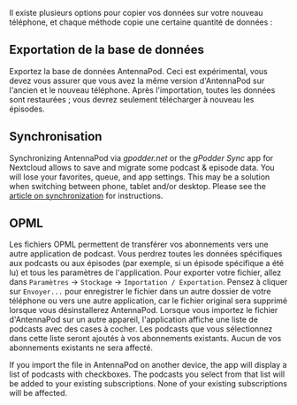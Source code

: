 Il existe plusieurs options pour copier vos données sur votre nouveau téléphone, et chaque méthode copie une certaine quantité de données :

## Exportation de la base de données

Exportez la base de données AntennaPod. Ceci est expérimental, vous devez vous assurer que vous avez la même version d'AntennaPod sur l'ancien et le nouveau téléphone. Après l'importation, toutes les données sont restaurées ; vous devrez seulement télécharger à nouveau les épisodes.

## Synchronisation

Synchronizing AntennaPod via *gpodder.net* or the *gPodder Sync* app for Nextcloud allows to save and migrate some podcast & episode data. You will lose your favorites, queue, and app settings. This may be a solution when switching between phone, tablet and/or desktop. Please see the [article on synchronization](/documentation/general/synchronization) for instructions.

## OPML

Les fichiers OPML permettent de transférer vos abonnements vers une autre application de podcast. Vous perdrez toutes les données spécifiques aux podcasts ou aux épisodes (par exemple, si un épisode spécifique a été lu) et tous les paramètres de l'application. Pour exporter votre fichier, allez dans `Paramètres` → `Stockage` → `Importation / Exportation`. Pensez à cliquer sur `Envoyer...` pour enregistrer le fichier dans un autre dossier de votre téléphone ou vers une autre application, car le fichier original sera supprimé lorsque vous désinstallerez AntennaPod. Lorsque vous importez le fichier d'AntennaPod sur un autre appareil, l'application affiche une liste de podcasts avec des cases à cocher. Les podcasts que vous sélectionnez dans cette liste seront ajoutés à vos abonnements existants. Aucun de vos abonnements existants ne sera affecté.

If you import the file in AntennaPod on another device, the app will display a list of podcasts with checkboxes. The podcasts you select from that list will be added to your existing subscriptions. None of your existing subscriptions will be affected.
